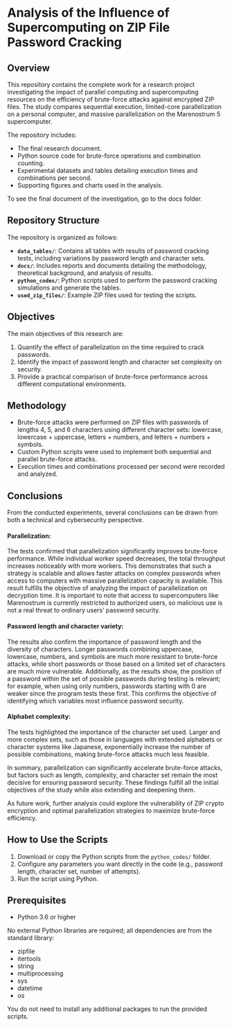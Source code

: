 # Analysis of the Influence of Supercomputing on ZIP File Password Cracking

## Overview

This repository contains the complete work for a research project investigating the impact of parallel computing and supercomputing resources on the efficiency of brute-force attacks against encrypted ZIP files. The study compares sequential execution, limited-core parallelization on a personal computer, and massive parallelization on the Marenostrum 5 supercomputer.  

The repository includes:  
- The final research document.  
- Python source code for brute-force operations and combination counting.  
- Experimental datasets and tables detailing execution times and combinations per second.  
- Supporting figures and charts used in the analysis.

To see the final document of the investigation, go to the docs folder.

  ## Repository Structure
The repository is organized as follows:

- **`data_tables/`**: Contains all tables with results of password cracking tests, including variations by password length and character sets.
- **`docs/`**: Includes reports and documents detailing the methodology, theoretical background, and analysis of results.
- **`python_codes/`**: Python scripts used to perform the password cracking simulations and generate the tables.
- **`used_zip_files/`**: Example ZIP files used for testing the scripts.

## Objectives

The main objectives of this research are:  
1. Quantify the effect of parallelization on the time required to crack passwords.  
2. Identify the impact of password length and character set complexity on security.  
3. Provide a practical comparison of brute-force performance across different computational environments.  

## Methodology

- Brute-force attacks were performed on ZIP files with passwords of lengths 4, 5, and 6 characters using different character sets: lowercase, lowercase + uppercase, letters + numbers, and letters + numbers + symbols.  
- Custom Python scripts were used to implement both sequential and parallel brute-force attacks.  
- Execution times and combinations processed per second were recorded and analyzed.

## Conclusions
From the conducted experiments, several conclusions can be drawn from both a technical and cybersecurity perspective.

  #### Parallelization: 
The tests confirmed that parallelization significantly improves brute-force performance. While individual worker speed decreases, the total throughput increases noticeably with more workers. This demonstrates that such a strategy is scalable and allows faster attacks on complex passwords when access to computers with massive parallelization capacity is available. This result fulfills the objective of analyzing the impact of parallelization on decryption time. It is important to note that access to supercomputers like Marenostrum is currently restricted to authorized users, so malicious use is not a real threat to ordinary users’ password security.

  #### Password length and character variety: 
The results also confirm the importance of password length and the diversity of characters. Longer passwords combining uppercase, lowercase, numbers, and symbols are much more resistant to brute-force attacks, while short passwords or those based on a limited set of characters are much more vulnerable. Additionally, as the results show, the position of a password within the set of possible passwords during testing is relevant; for example, when using only numbers, passwords starting with 0 are weaker since the program tests these first. This confirms the objective of identifying which variables most influence password security.

  #### Alphabet complexity: 
The tests highlighted the importance of the character set used. Larger and more complex sets, such as those in languages with extended alphabets or character systems like Japanese, exponentially increase the number of possible combinations, making brute-force attacks much less feasible.

In summary, parallelization can significantly accelerate brute-force attacks, but factors such as length, complexity, and character set remain the most decisive for ensuring password security. These findings fulfill all the initial objectives of the study while also extending and deepening them.

As future work, further analysis could explore the vulnerability of ZIP crypto encryption and optimal parallelization strategies to maximize brute-force efficiency.

## How to Use the Scripts
1. Download or copy the Python scripts from the `python_codes/` folder.
2. Configure any parameters you want directly in the code (e.g., password length, character set, number of attempts).
3. Run the script using Python.   

## Prerequisites

- Python 3.6 or higher

No external Python libraries are required; all dependencies are from the standard library:
- zipfile
- itertools
- string
- multiprocessing
- sys
- datetime
- os

You do not need to install any additional packages to run the provided scripts.
